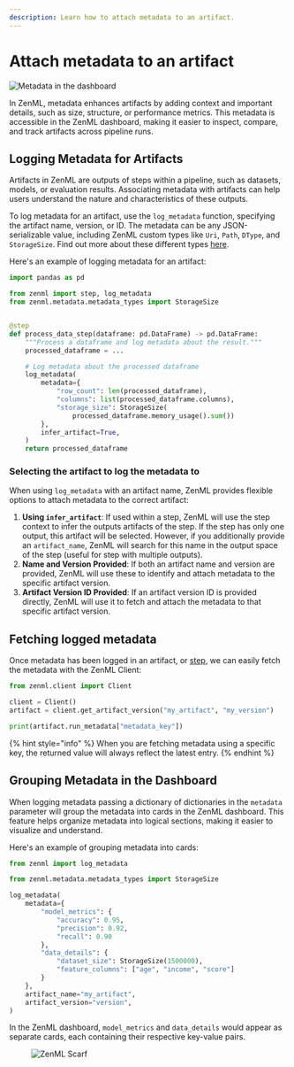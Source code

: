 ```yaml
---
description: Learn how to attach metadata to an artifact.
---
```


# Attach metadata to an artifact

![Metadata in the dashboard](../../../.gitbook/assets/metadata-in-dashboard.png)

In ZenML, metadata enhances artifacts by adding context and important details, 
such as size, structure, or performance metrics. This metadata is accessible 
in the ZenML dashboard, making it easier to inspect, compare, and track 
artifacts across pipeline runs.

## Logging Metadata for Artifacts

Artifacts in ZenML are outputs of steps within a pipeline, such as datasets, 
models, or evaluation results. Associating metadata with artifacts can help 
users understand the nature and characteristics of these outputs.

To log metadata for an artifact, use the `log_metadata` function, specifying 
the artifact name, version, or ID. The metadata can be any JSON-serializable 
value, including ZenML custom types like `Uri`, `Path`, `DType`, and 
`StorageSize`. Find out more about these different types 
[here](../../model-management-metrics/track-metrics-metadata/logging-metadata.md).

Here's an example of logging metadata for an artifact:

```python
import pandas as pd

from zenml import step, log_metadata
from zenml.metadata.metadata_types import StorageSize


@step
def process_data_step(dataframe: pd.DataFrame) -> pd.DataFrame:
    """Process a dataframe and log metadata about the result."""
    processed_dataframe = ...

    # Log metadata about the processed dataframe
    log_metadata(
        metadata={
            "row_count": len(processed_dataframe),
            "columns": list(processed_dataframe.columns),
            "storage_size": StorageSize(
                processed_dataframe.memory_usage().sum())
        },
        infer_artifact=True,
    )
    return processed_dataframe
```

### Selecting the artifact to log the metadata to

When using `log_metadata` with an artifact name, ZenML provides flexible 
options to attach metadata to the correct artifact:

1. **Using `infer_artifact`**: If used within a step, ZenML will use the step
context to infer the outputs artifacts of the step. If the step has only one 
output, this artifact will be selected. However, if you additionally 
provide an `artifact_name`, ZenML will search for this name in the output space
of the step (useful for step with multiple outputs).
2. **Name and Version Provided**: If both an artifact name and version are 
provided, ZenML will use these to identify and attach metadata to the 
specific artifact version.
3. **Artifact Version ID Provided**: If an artifact version ID is provided 
directly, ZenML will use it to fetch and attach the metadata to that 
specific artifact version.

## Fetching logged metadata

Once metadata has been logged in an artifact, or 
[step](../track-metrics-metadata/attach-metadata-to-a-model.md), we can easily 
fetch the metadata with the ZenML Client:

```python
from zenml.client import Client

client = Client()
artifact = client.get_artifact_version("my_artifact", "my_version")

print(artifact.run_metadata["metadata_key"])
```

{% hint style="info" %}
When you are fetching metadata using a specific key, the returned value will 
always reflect the latest entry.
{% endhint %}

## Grouping Metadata in the Dashboard

When logging metadata passing a dictionary of dictionaries in the `metadata` 
parameter will group the metadata into cards in the ZenML dashboard. This 
feature helps organize metadata into logical sections, making it easier to 
visualize and understand.

Here's an example of grouping metadata into cards:

```python
from zenml import log_metadata

from zenml.metadata.metadata_types import StorageSize

log_metadata(
    metadata={
        "model_metrics": {
            "accuracy": 0.95,
            "precision": 0.92,
            "recall": 0.90
        },
        "data_details": {
            "dataset_size": StorageSize(1500000),
            "feature_columns": ["age", "income", "score"]
        }
    },
    artifact_name="my_artifact",
    artifact_version="version",
)
```

In the ZenML dashboard, `model_metrics` and `data_details` would appear as 
separate cards, each containing their respective key-value pairs.

<!-- For scarf -->
<figure><img alt="ZenML Scarf" referrerpolicy="no-referrer-when-downgrade" src="https://static.scarf.sh/a.png?x-pxid=f0b4f458-0a54-4fcd-aa95-d5ee424815bc" /></figure>